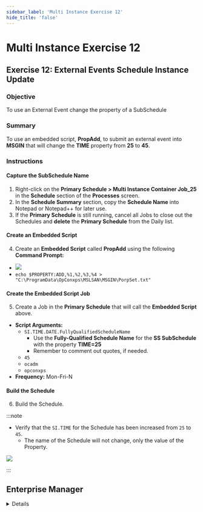 ```yaml
---
sidebar_label: 'Multi Instance Exercise 12'
hide_title: 'false'
---
```


<head>
  <meta name="robots" content="noindex, nofollow" />
</head>

# Multi Instance Exercise 12

## Exercise 12: External Events Schedule Instance Update

### Objective

To use an External Event change the property of a SubSchedule

### Summary

To use an embedded script, **PropAdd**, to submit an external event into **MSGIN** that will change the **TIME** property from **25** to **45**.

### Instructions

#### Capture the SubSchedule Name

1. Right-click on the **Primary Schedule > Multi Instance Container Job_25** in the **Schedule** section of the **Processes** screen.
2. In the **Schedule Summary** section, copy the **Schedule Name** into Notepad or Notepad++ for later use.
3. If the **Primary Schedule** is still running, cancel all Jobs to close out the Schedules and **delete** the **Primary Schedule** from the Daily list.

#### Create an Embedded Script

4. Create an **Embedded Script** called **PropAdd** using the following **Command Prompt:**
  * ![](../static/imgadvanced/propertyaddscript_MI_sm.png) 
  * ```echo $PROPERTY:ADD,%1,%2,%3,%4 > "C:\ProgramData\OpConxps\MSLSAN\MSGIN\PorpSet.txt"```

#### Create the Embedded Script Job

5. Create a Job in the **Primary Schedule** that will call the **Embedded Script** above.  
  * **Script Arguments:**
    * ```SI.TIME.DATE.FullyQualifiedScheduleName```
      * Use the **Fully-Qualified Schedule Name** for the **SS SubSchedule** with the property **TIME=25**
      * Remember to comment out quotes, if needed.
    * ```45```
    * ```ocadm```
    * ```opconxps```
  * **Frequency:** Mon-Fri-N

#### Build the Schedule

6. Build the Schedule.

:::note

* Verify that the ```SI.TIME``` for the Schedule has been increased from ```25``` to ```45```.
  * The name of the Schedule will not change, only the value of the Property.

![](../static/imgadvanced/MIEx12Solution.png)

:::


## Enterprise Manager

<details>

1.	If the Schedule is still running, cancel all Jobs to close out the Schedules and delete the **PRIMARY SCHEDULE** from the Daily list.
2.	Create the following **Embedded Script** using the **Command Shell** type:

![](../static/imgadvanced/ExternalEventUpdate.png)

3.	Create a Job in the **PRIMARY SCHEDULE** that will call the **Embedded Script** above.  
    * **Frequency:** Mon-Fri-N
    * **Script Arguments:**```SI.TIME.DATE.FullyQualifiedScheduleName```
4.	Use **SUBSCHEDULE** with ```25``` for the **Schedule Instance Property** for the **Fully-Qualified Schedule Name**
    * ```45```
    * ```ocadm```
    * ```opconxps```
5.	Build the Schedule and verify that the ```SI.TIME``` for the Schedule has been increased from ```25``` to ```45```.
    * The name of the Schedule will not change, only the value of the Property.

</details>